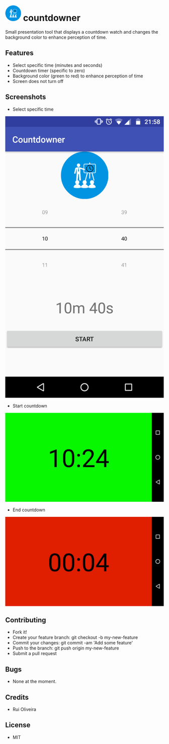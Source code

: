 # <img src="https://github.com/ruipoliveira/countdowner/blob/master/resources/logo-final.png" width="50"> countdowner

Small presentation tool that displays a countdown watch and changes the background color to enhance perception of time. 


## Features 

* Select specific time (minutes and seconds)
* Countdown timer (specific to zero)
* Background color (green to red) to enhance perception of time
* Screen does not turn off 

## Screenshots 


* Select specific time  

![Screen 1](https://github.com/ruipoliveira/countdowner/blob/master/resources/screen1.png)

* Start countdown

![Screen 1](https://github.com/ruipoliveira/countdowner/blob/master/resources/screen3.png)


* End countdown

![Screen 1](https://github.com/ruipoliveira/countdowner/blob/master/resources/screen6.png)


## Contributing

* Fork it!
* Create your feature branch: git checkout -b my-new-feature
* Commit your changes: git commit -am 'Add some feature'
* Push to the branch: git push origin my-new-feature
* Submit a pull request 


## Bugs

* None at the moment.

## Credits

* Rui Oliveira 


## License

* MIT 